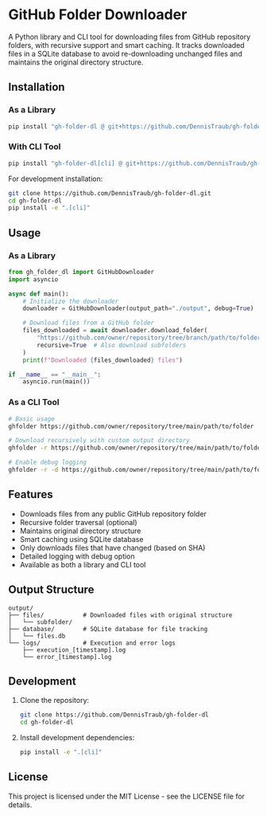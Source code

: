 # GitHub Folder Downloader 

A Python library and CLI tool for downloading files from GitHub repository folders, with recursive support and smart caching. It tracks downloaded files in a SQLite database to avoid re-downloading unchanged files and maintains the original directory structure.

## Installation

### As a Library

```bash
pip install "gh-folder-dl @ git+https://github.com/DennisTraub/gh-folder-dl.git"
```

### With CLI Tool

```bash
pip install "gh-folder-dl[cli] @ git+https://github.com/DennisTraub/gh-folder-dl.git"
```

For development installation:

```bash
git clone https://github.com/DennisTraub/gh-folder-dl.git
cd gh-folder-dl
pip install -e ".[cli]"
```

## Usage

### As a Library

```python
from gh_folder_dl import GitHubDownloader
import asyncio

async def main():
    # Initialize the downloader
    downloader = GitHubDownloader(output_path="./output", debug=True)

    # Download files from a GitHub folder
    files_downloaded = await downloader.download_folder(
        "https://github.com/owner/repository/tree/branch/path/to/folder",
        recursive=True  # Also download subfolders
    )
    print(f"Downloaded {files_downloaded} files")

if __name__ == "__main__":
    asyncio.run(main())
```

### As a CLI Tool

```bash
# Basic usage
ghfolder https://github.com/owner/repository/tree/main/path/to/folder

# Download recursively with custom output directory
ghfolder -r https://github.com/owner/repository/tree/main/path/to/folder -o ./custom-output

# Enable debug logging
ghfolder -r -d https://github.com/owner/repository/tree/main/path/to/folder
```

## Features

- Downloads files from any public GitHub repository folder
- Recursive folder traversal (optional)
- Maintains original directory structure
- Smart caching using SQLite database
- Only downloads files that have changed (based on SHA)
- Detailed logging with debug option
- Available as both a library and CLI tool

## Output Structure

```
output/
├── files/           # Downloaded files with original structure
│   └── subfolder/
├── database/        # SQLite database for file tracking
│   └── files.db
└── logs/            # Execution and error logs
    ├── execution_[timestamp].log
    └── error_[timestamp].log
```

## Development

1. Clone the repository:
   ```bash
   git clone https://github.com/DennisTraub/gh-folder-dl
   cd gh-folder-dl
   ```

2. Install development dependencies:
   ```bash
   pip install -e ".[cli]"
   ```

## License

This project is licensed under the MIT License - see the LICENSE file for details.